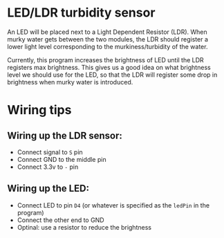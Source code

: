 # LED/LDR turbidity sensor

An LED will be placed next to a Light Dependent Resistor (LDR). When murky water gets between the two modules, the LDR should register a lower light level corresponding to the murkiness/turbidity of the water.

Currently, this program increases the brightness of LED until the LDR registers max brightness. This gives us a good idea on what brightness level we should use for the LED, so that the LDR will register some drop in brightness when murky water is introduced.

# Wiring tips
## Wiring up the LDR sensor:

- Connect signal to `S` pin
- Connect GND to the middle pin
- Connect 3.3v to `-` pin

## Wiring up the LED:

- Connect LED to pin `D4` (or whatever is specified as the `ledPin` in the program)
- Connect the other end to GND
- Optinal: use a resistor to reduce the brightness
